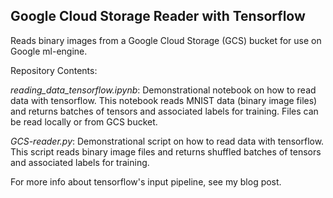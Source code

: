 ## Google Cloud Storage Reader with Tensorflow  
Reads binary images from a Google Cloud Storage (GCS) bucket for use on Google ml-engine.  

Repository Contents:  

<em>reading_data_tensorflow.ipynb</em>: Demonstrational notebook on how to read data with tensorflow.
      This notebook reads MNIST data (binary image files) and returns batches of tensors and associated labels for training.
      Files can be read locally or from GCS bucket.    

<em>GCS-reader.py</em>: Demonstrational script on how to read data with tensorflow.
      This script reads binary image files and returns shuffled batches of tensors and associated labels for training.
      
For more info about tensorflow's input pipeline, see my blog post. 
